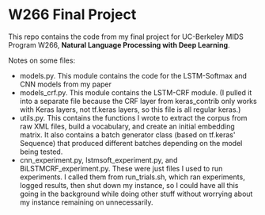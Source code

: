 # W266 Final Project
This repo contains the code from my final project for UC-Berkeley MIDS Program W266, **Natural Language Processing with Deep Learning**.

Notes on some files:
- models.py. This module contains the code for the LSTM-Softmax and CNN models from my paper
- models_crf.py. This module contains the LSTM-CRF module. (I pulled it into a separate file because the CRF layer from keras_contrib only works with Keras layers, not tf.keras layers, so this file is all regular keras.)
- utils.py. This contains the functions I wrote to extract the corpus from raw XML files, build a vocabulary, and create an initial embedding matrix. It also contains a batch generator class (based on tf.keras' Sequence) that produced different batches depending on the model being tested.
- cnn_experiment.py, lstmsoft_experiment.py, and BiLSTMCRF_experiment.py. These were just files I used to run experiments. I called them from run_trials.sh, which ran experiments, logged results, then shut down my instance, so I could have all this going in the background while doing other stuff without worrying about my instance remaining on unnecessarily. 
